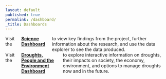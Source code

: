 ```yaml
---
layout: default
published: true
permalink: /dashboard/
_title: Dashboards
---
```


<div class="row">
	<div class="large-6 columns">
		Visit the <a href="{{ site.science_url }}/"><b>Science Dashboard</b></a> to view key findings from the project, further information about the research, and use the data explorer to see the data produced.
	</div>
	<div class="large-6 columns" kramdown="1">
		Visit the <a href="{{ site.management_url }}"><b>Droughts, People and the Environment Dashboard</b></a> to explore interactive information on droughts, their impacts on society, the economy, environment, and options to manage droughts now and in the future.
	</div>
</div>
